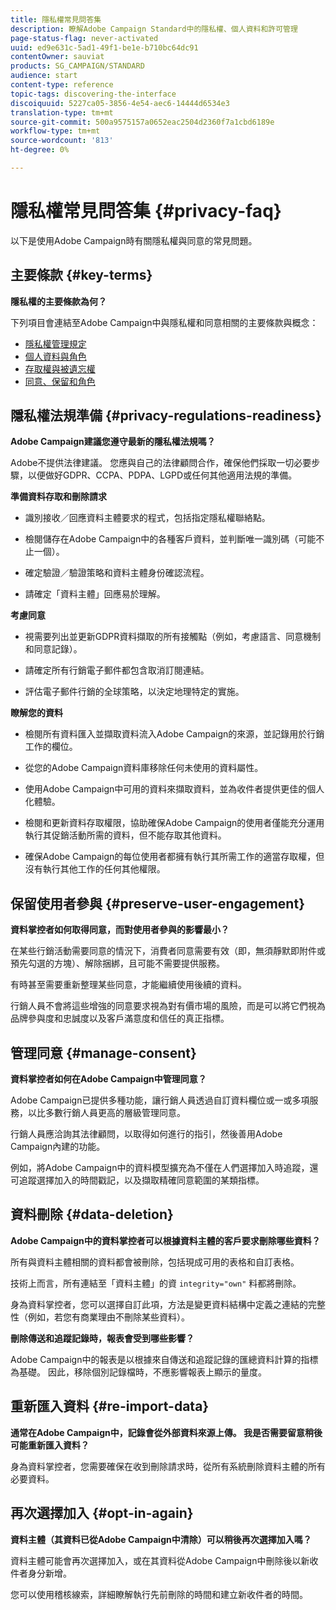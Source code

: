 ```yaml
---
title: 隱私權常見問答集
description: 瞭解Adobe Campaign Standard中的隱私權、個人資料和許可管理
page-status-flag: never-activated
uuid: ed9e631c-5ad1-49f1-be1e-b710bc64dc91
contentOwner: sauviat
products: SG_CAMPAIGN/STANDARD
audience: start
content-type: reference
topic-tags: discovering-the-interface
discoiquuid: 5227ca05-3856-4e54-aec6-14444d6534e3
translation-type: tm+mt
source-git-commit: 500a9575157a0652eac2504d2360f7a1cbd6189e
workflow-type: tm+mt
source-wordcount: '813'
ht-degree: 0%

---
```



# 隱私權常見問答集 {#privacy-faq}

以下是使用Adobe Campaign時有關隱私權與同意的常見問題。

## 主要條款 {#key-terms}

**隱私權的主要條款為何？**

下列項目會連結至Adobe Campaign中與隱私權和同意相關的主要條款與概念：

* [隱私權管理規定](../../start/using/privacy-management.md#privacy-management-regulations)
* [個人資料與角色](../../start/using/privacy.md#personal-data)
* [存取權與被遺忘權](../../start/using/privacy-management.md#right-access-forgotten)
* [同意、保留和角色](../../start/using/privacy-management.md#consent-retention-roles)

## 隱私權法規準備 {#privacy-regulations-readiness}

**Adobe Campaign建議您遵守最新的隱私權法規嗎？**

Adobe不提供法律建議。 您應與自己的法律顧問合作，確保他們採取一切必要步驟，以便做好GDPR、CCPA、PDPA、LGPD或任何其他適用法規的準備。

**準備資料存取和刪除請求**

* 識別接收／回應資料主體要求的程式，包括指定隱私權聯絡點。

* 檢閱儲存在Adobe Campaign中的各種客戶資料，並判斷唯一識別碼（可能不止一個）。

* 確定驗證／驗證策略和資料主體身份確認流程。

* 請確定「資料主體」回應易於理解。

**考慮同意**

* 視需要列出並更新GDPR資料擷取的所有接觸點（例如，考慮語言、同意機制和同意記錄）。

* 請確定所有行銷電子郵件都包含取消訂閱連結。

* 評估電子郵件行銷的全球策略，以決定地理特定的實施。

**瞭解您的資料**

* 檢閱所有資料匯入並擷取資料流入Adobe Campaign的來源，並記錄用於行銷工作的欄位。

* 從您的Adobe Campaign資料庫移除任何未使用的資料屬性。

* 使用Adobe Campaign中可用的資料來擷取資料，並為收件者提供更佳的個人化體驗。

* 檢閱和更新資料存取權限，協助確保Adobe Campaign的使用者僅能充分運用執行其促銷活動所需的資料，但不能存取其他資料。

* 確保Adobe Campaign的每位使用者都擁有執行其所需工作的適當存取權，但沒有執行其他工作的任何其他權限。

## 保留使用者參與 {#preserve-user-engagement}

**資料掌控者如何取得同意，而對使用者參與的影響最小？**

在某些行銷活動需要同意的情況下，消費者同意需要有效（即，無須靜默即附件或預先勾選的方塊）、解除捆綁，且可能不需要提供服務。

有時甚至需要重新整理某些同意，才能繼續使用後續的資料。

行銷人員不會將這些增強的同意要求視為對有價市場的風險，而是可以將它們視為品牌參與度和忠誠度以及客戶滿意度和信任的真正指標。

## 管理同意 {#manage-consent}

**資料掌控者如何在Adobe Campaign中管理同意？**

Adobe Campaign已提供多種功能，讓行銷人員透過自訂資料欄位或一或多項服務，以比多數行銷人員更高的層級管理同意。

行銷人員應洽詢其法律顧問，以取得如何進行的指引，然後善用Adobe Campaign內建的功能。

例如，將Adobe Campaign中的資料模型擴充為不僅在人們選擇加入時追蹤，還可追蹤選擇加入的時間戳記，以及擷取精確同意範圍的某類指標。

## 資料刪除 {#data-deletion}

**Adobe Campaign中的資料掌控者可以根據資料主體的客戶要求刪除哪些資料？**

所有與資料主體相關的資料都會被刪除，包括現成可用的表格和自訂表格。

技術上而言，所有連結至「資料主體」的資 `integrity="own"` 料都將刪除。

身為資料掌控者，您可以選擇自訂此項，方法是變更資料結構中定義之連結的完整性（例如，若您有商業理由不刪除某些資料）。

**刪除傳送和追蹤記錄時，報表會受到哪些影響？**

Adobe Campaign中的報表是以根據來自傳送和追蹤記錄的匯總資料計算的指標為基礎。 因此，移除個別記錄檔時，不應影響報表上顯示的量度。

## 重新匯入資料 {#re-import-data}

**通常在Adobe Campaign中，記錄會從外部資料來源上傳。 我是否需要留意稍後可能重新匯入資料？**

身為資料掌控者，您需要確保在收到刪除請求時，從所有系統刪除資料主體的所有必要資料。

## 再次選擇加入 {#opt-in-again}

**資料主體（其資料已從Adobe Campaign中清除）可以稍後再次選擇加入嗎？**

資料主體可能會再次選擇加入，或在其資料從Adobe Campaign中刪除後以新收件者身分新增。

您可以使用稽核線索，詳細瞭解執行先前刪除的時間和建立新收件者的時間。